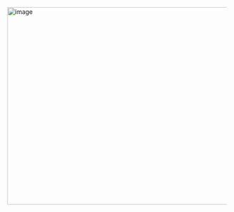 <img width="1336" height="453" alt="image" src="https://github.com/user-attachments/assets/6eeb8a2a-ed26-440a-963b-6ed9a1341a14" />
